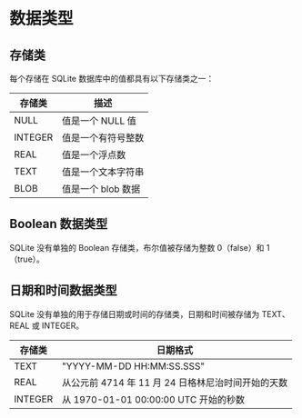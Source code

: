 # 数据类型

## 存储类

每个存储在 SQLite 数据库中的值都具有以下存储类之一：

| 存储类  | 描述               |
| ------- | ------------------ |
| NULL    | 值是一个 NULL 值   |
| INTEGER | 值是一个有符号整数 |
| REAL    | 值是一个浮点数     |
| TEXT    | 值是一个文本字符串 |
| BLOB    | 值是一个 blob 数据 |

## Boolean 数据类型

SQLite 没有单独的 Boolean 存储类，布尔值被存储为整数 0（false）和 1（true）。

## 日期和时间数据类型

SQLite 没有单独的用于存储日期或时间的存储类，日期和时间被存储为 TEXT、REAL 或 INTEGER。

| 存储类  | 日期格式                                           |
| ------- | -------------------------------------------------- |
| TEXT    | "YYYY-MM-DD HH:MM:SS.SSS"                          |
| REAL    | 从公元前 4714 年 11 月 24 日格林尼治时间开始的天数 |
| INTEGER | 从 1970-01-01 00:00:00 UTC 开始的秒数              |
